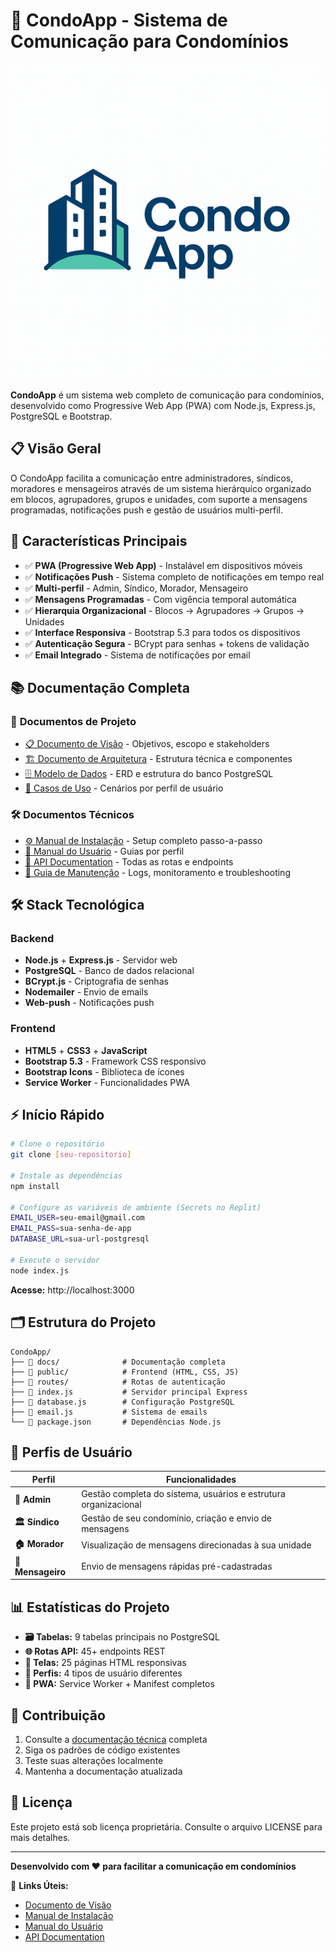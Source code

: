 
# 🏢 CondoApp - Sistema de Comunicação para Condomínios

![CondoApp](public/assets/logo-condoapp.png)

**CondoApp** é um sistema web completo de comunicação para condomínios, desenvolvido como Progressive Web App (PWA) com Node.js, Express.js, PostgreSQL e Bootstrap.

## 📋 Visão Geral

O CondoApp facilita a comunicação entre administradores, síndicos, moradores e mensageiros através de um sistema hierárquico organizado em blocos, agrupadores, grupos e unidades, com suporte a mensagens programadas, notificações push e gestão de usuários multi-perfil.

## 🚀 Características Principais

- ✅ **PWA (Progressive Web App)** - Instalável em dispositivos móveis
- ✅ **Notificações Push** - Sistema completo de notificações em tempo real
- ✅ **Multi-perfil** - Admin, Síndico, Morador, Mensageiro
- ✅ **Mensagens Programadas** - Com vigência temporal automática
- ✅ **Hierarquia Organizacional** - Blocos → Agrupadores → Grupos → Unidades
- ✅ **Interface Responsiva** - Bootstrap 5.3 para todos os dispositivos
- ✅ **Autenticação Segura** - BCrypt para senhas + tokens de validação
- ✅ **Email Integrado** - Sistema de notificações por email

## 📚 Documentação Completa

### 📖 **Documentos de Projeto**
- [📋 Documento de Visão](docs/01-documento-visao.md) - Objetivos, escopo e stakeholders
- [🏗️ Documento de Arquitetura](docs/02-documento-arquitetura.md) - Estrutura técnica e componentes
- [🗄️ Modelo de Dados](docs/03-modelo-dados.md) - ERD e estrutura do banco PostgreSQL
- [👤 Casos de Uso](docs/04-casos-uso.md) - Cenários por perfil de usuário

### 🛠️ **Documentos Técnicos**
- [⚙️ Manual de Instalação](docs/05-manual-instalacao.md) - Setup completo passo-a-passo
- [📱 Manual do Usuário](docs/06-manual-usuario.md) - Guias por perfil
- [🔌 API Documentation](docs/07-api-documentation.md) - Todas as rotas e endpoints
- [🔧 Guia de Manutenção](docs/08-guia-manutencao.md) - Logs, monitoramento e troubleshooting

## 🛠️ Stack Tecnológica

### **Backend**
- **Node.js** + **Express.js** - Servidor web
- **PostgreSQL** - Banco de dados relacional
- **BCrypt.js** - Criptografia de senhas
- **Nodemailer** - Envio de emails
- **Web-push** - Notificações push

### **Frontend**
- **HTML5** + **CSS3** + **JavaScript**
- **Bootstrap 5.3** - Framework CSS responsivo
- **Bootstrap Icons** - Biblioteca de ícones
- **Service Worker** - Funcionalidades PWA

## ⚡ Início Rápido

```bash
# Clone o repositório
git clone [seu-repositorio]

# Instale as dependências
npm install

# Configure as variáveis de ambiente (Secrets no Replit)
EMAIL_USER=seu-email@gmail.com
EMAIL_PASS=sua-senha-de-app
DATABASE_URL=sua-url-postgresql

# Execute o servidor
node index.js
```

**Acesse:** http://localhost:3000

## 🗂️ Estrutura do Projeto

```
CondoApp/
├── 📁 docs/              # Documentação completa
├── 📁 public/            # Frontend (HTML, CSS, JS)
├── 📁 routes/            # Rotas de autenticação
├── 📄 index.js           # Servidor principal Express
├── 📄 database.js        # Configuração PostgreSQL
├── 📄 email.js           # Sistema de emails
└── 📄 package.json       # Dependências Node.js
```

## 👥 Perfis de Usuário

| Perfil | Funcionalidades |
|--------|-----------------|
| **👑 Admin** | Gestão completa do sistema, usuários e estrutura organizacional |
| **🏛️ Síndico** | Gestão de seu condomínio, criação e envio de mensagens |
| **🏠 Morador** | Visualização de mensagens direcionadas à sua unidade |
| **📨 Mensageiro** | Envio de mensagens rápidas pré-cadastradas |

## 📊 Estatísticas do Projeto

- **🗃️ Tabelas:** 9 tabelas principais no PostgreSQL
- **🌐 Rotas API:** 45+ endpoints REST
- **📱 Telas:** 25 páginas HTML responsivas
- **👤 Perfis:** 4 tipos de usuário diferentes
- **📡 PWA:** Service Worker + Manifest completos

## 🤝 Contribuição

1. Consulte a [documentação técnica](docs/) completa
2. Siga os padrões de código existentes
3. Teste suas alterações localmente
4. Mantenha a documentação atualizada

## 📄 Licença

Este projeto está sob licença proprietária. Consulte o arquivo LICENSE para mais detalhes.

---

**Desenvolvido com ❤️ para facilitar a comunicação em condomínios**

🔗 **Links Úteis:**
- [Documento de Visão](docs/01-documento-visao.md)
- [Manual de Instalação](docs/05-manual-instalacao.md)  
- [Manual do Usuário](docs/06-manual-usuario.md)
- [API Documentation](docs/07-api-documentation.md)
